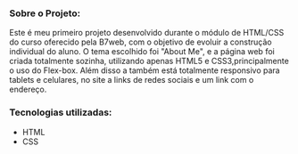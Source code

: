 ### Sobre o Projeto:

Este é meu primeiro projeto desenvolvido durante o módulo de HTML/CSS do curso oferecido pela B7web, com o objetivo de evoluir a construção individual do aluno. O tema escolhido foi "About Me", e a página web foi criada totalmente sozinha, utilizando apenas HTML5 e CSS3,principalmente o uso do Flex-box. Além disso a também está totalmente responsivo para tablets e celulares, no site a links de redes sociais e um link com o endereço.

### Tecnologias utilizadas:
<div>
    <ul>
        <li>HTML</li>
        <li>CSS</li>
    </ul>
</div>


